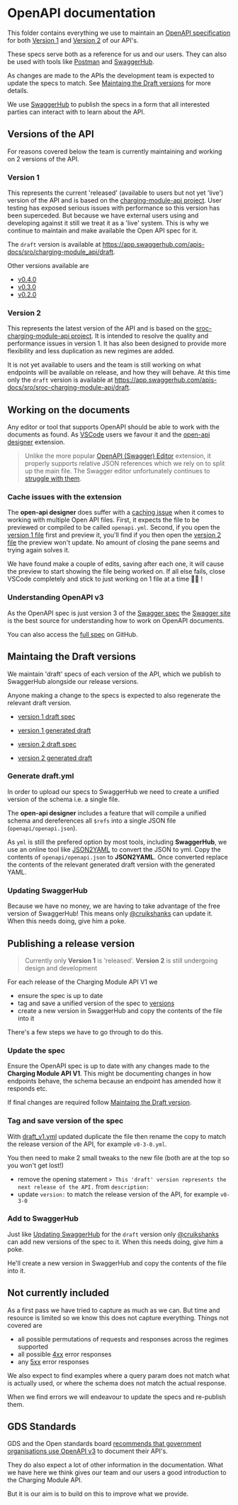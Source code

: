 # OpenAPI documentation

This folder contains everything we use to maintain an [OpenAPI specification](https://github.com/OAI/OpenAPI-Specification) for both [Version 1](https://github.com/DEFRA/charging-module-api) and [Version 2](https://github.com/DEFRA/sroc-charging-module-api) of our API's.

These specs serve both as a reference for us and our users. They can also be used with tools like [Postman](https://www.postman.com/) and [SwaggerHub](https://swagger.io/tools/swaggerhub/).

As changes are made to the APIs the development team is expected to update the specs to match. See [Maintaing the Draft versions](#maintaing-the-draft-versions) for more details.

We use [SwaggerHub](https://swagger.io/tools/swaggerhub/) to publish the specs in a form that all interested parties can interact with to learn about the API.

## Versions of the API

For reasons covered below the team is currently maintaining and working on 2 versions of the API.

### Version 1

This represents the current 'released' (available to users but not yet 'live') version of the API and is based on the [charging-module-api project](https://github.com/DEFRA/charging-module-api). User testing has exposed serious issues with performance so this version has been superceded. But because we have external users using and developing against it still we treat it as a 'live' system. This is why we continue to maintain and make available the Open API spec for it.

The `draft` version is available at <https://app.swaggerhub.com/apis-docs/sro/charging-module_api/draft>.

Other versions available are

- [v0.4.0](https://app.swaggerhub.com/apis-docs/sro/charging-module_api/v0.4.0)
- [v0.3.0](https://app.swaggerhub.com/apis-docs/sro/charging-module_api/v0.3.0)
- [v0.2.0](https://app.swaggerhub.com/apis-docs/sro/charging-module_api/v0.2.0)

### Version 2

This represents the latest version of the API and is based on the [sroc-charging-module-api project](https://github.com/DEFRA/sroc-charging-module-api). It is intended to resolve the quality and performance issues in version 1. It has also been designed to provide more flexibility and less duplication as new regimes are added.

It is not yet available to users and the team is still working on what endpoints will be available on release, and how they will behave. At this time only the `draft` version is available at <https://app.swaggerhub.com/apis-docs/sro/sroc-charging-module-api/draft>.

## Working on the documents

Any editor or tool that supports OpenAPI should be able to work with the documents as found. As [VSCode](https://code.visualstudio.com/) users we favour it and the [open-api designer](https://marketplace.visualstudio.com/items?itemName=philosowaffle.openapi-designer) extension.

> Unlike the more popular [OpenAPI (Swagger) Editor](https://marketplace.visualstudio.com/items?itemName=42Crunch.vscode-openapi) extension, it properly supports relative JSON references which we rely on to split up the main file. The Swagger editor unfortunately continues to [struggle with them](https://github.com/swagger-api/swagger-editor/issues/1409).

### Cache issues with the extension

The **open-api designer** does suffer with a [caching issue](https://github.com/philosowaffle/vs-openapi-designer/issues/36) when it comes to working with multiple Open API files. First, it expects the file to be previewed or compiled to be called `openapi.yml`. Second, if you open the [version 1 file](/openapi/version_1/openapi.yml) first and preview it, you'll find if you then open the [version 2 file](/openapi/version_2/openapi.yml) the preview won't update. No amount of closing the pane seems and trying again solves it.

We have found make a couple of edits, saving after each one, it will cause the preview to start showing the file being worked on. If all else fails, close VSCode completely and stick to just working on 1 file at a time 🥺😩 !

### Understanding OpenAPI v3

As the OpenAPI spec is just version 3 of the [Swagger spec](https://swagger.io/docs/specification/2-0/what-is-swagger/) the [Swagger site](https://swagger.io/docs/specification/about/) is the best source for understanding how to work on OpenAPI documents.

You can also access the [full spec](https://github.com/OAI/OpenAPI-Specification) on GitHub.

## Maintaing the Draft versions

We maintain 'draft' specs of each version of the API, which we publish to SwaggerHub alongside our release versions.

Anyone making a change to the specs is expected to also regenerate the relevant draft version.

- [version 1 draft spec](/openapi/version_1/openapi.yml)
- [version 1 generated draft](/openapi/versions/draft_v1.yml)

- [version 2 draft spec](/openapi/version_2/openapi.yml)
- [version 2 generated draft](/openapi/versions/draft_v2.yml)

### Generate draft.yml

In order to upload our specs to SwaggerHub we need to create a unified version of the schema i.e. a single file.

The **open-api designer** includes a feature that will compile a unified schema and dereferences all `$refs` into a single JSON file (`openapi/openapi.json`).

As `yml` is still the prefered option by most tools, including **SwaggerHub**, we use an online tool like [JSON2YAML](https://www.json2yaml.com/) to convert the JSON to yml. Copy the contents of `openapi/openapi.json` to **JSON2YAML**. Once converted replace the contents of the relevant generated draft version with the generated YAML.

### Updating SwaggerHub

Because we have no money, we are having to take advantage of the free version of SwaggerHub! This means only [@cruikshanks](https://github.com/Cruikshanks) can update it. When this needs doing, give him a poke.

## Publishing a release version

> Currently only **Version 1** is 'released'. **Version 2** is still undergoing design and development

For each release of the Charging Module API V1 we

- ensure the spec is up to date
- tag and save a unified version of the spec to [versions](openapi/versions)
- create a new version in SwaggerHub and copy the contents of the file into it

There's a few steps we have to go through to do this.

### Update the spec

Ensure the OpenAPI spec is up to date with any changes made to the **Charging Module API V1**. This might be documenting changes in how endpoints behave, the schema because an endpoint has amended how it responds etc.

If final changes are required follow [Maintaing the Draft version](#maintaing-the-draft-version).

### Tag and save version of the spec

With [draft_v1.yml](/openapi/versions/draft_v1.yml) updated duplicate the file then rename the copy to match the release version of the API, for example `v0-3-0.yml`.

You then need to make 2 small tweaks to the new file (both are at the top so you won't get lost!)

- remove the opening statement `> This 'draft' version represents the next release of the API.` from `description:`
- update `version:` to match the release version of the API, for example `v0-3-0`

### Add to SwaggerHub

Just like [Updating SwaggerHub](#updating-swaggerhub) for the `draft` version only [@cruikshanks](https://github.com/Cruikshanks) can add new versions of the spec to it. When this needs doing, give him a poke.

He'll create a new version in SwaggerHub and copy the contents of the file into it.

## Not currently included

As a first pass we have tried to capture as much as we can. But time and resource is limited so we know this does not capture everything. Things not covered are

- all possible permutations of requests and responses across the regimes supported
- all possible [4xx](https://developer.mozilla.org/en-US/docs/Web/HTTP/Status) error responses
- any [5xx](https://developer.mozilla.org/en-US/docs/Web/HTTP/Status) error responses

We also expect to find examples where a query param does not match what is actually used, or where the schema does not match the actual response.

When we find errors we will endeavour to update the specs and re-publish them.

## GDS Standards

GDS and the Open standards board [recommends that government organisations use OpenAPI v3](https://www.gov.uk/government/publications/recommended-open-standards-for-government/describing-restful-apis-with-openapi-3) to document their API's.

They do also expect a lot of other information in the documentation. What we have here we think gives our team and our users a good introduction to the Charging Module API.

But it is our aim is to build on this to improve what we provide.
